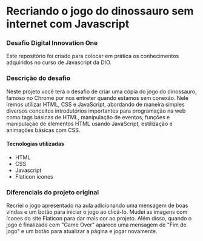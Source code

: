 # Recriando o jogo do dinossauro sem internet com Javascript
### Desafio Digital Innovation One 

Este repositório foi criado para colocar em prática os conhecimentos adquiridos no curso de Javascript da DIO.

### Descrição do desafio
Neste projeto você terá o desafio de criar uma cópia do jogo do dinossauro, famoso no Chrome por nos entreter quando estamos sem conexão. Nele iremos utilizar HTML,
CSS e JavaScript, abordando de maneira simples diversos conceitos introdutórios importantes para programação na web como tags básicas de HTML, manipulação de eventos,
funções e manipulação de elementos HTML usando JavaScript, estilização e animações básicas com CSS.

#### Tecnologias utilizadas

* HTML
* CSS 
* Javascript
* Flaticon ícones

### Diferenciais do projeto original

Recriei o jogo apresentado na aula adicionando uma mensagem de boas vindas e um botão para iniciar o jogo ao clicá-lo.
Mudei as imagens com ícones do site Flaticon para dar mais cor ao projeto. Além disso, quando o jogo
é finalizado com "Game Over" aparece uma mensagem de "Fim de jogo" e um botão para atualizar a página e jogar novamente.
